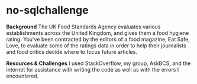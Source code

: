 # no-sqlchallenge
**Background**
The UK Food Standards Agency evaluates various establishments across the United Kingdom, and gives them a food hygiene rating. You've been contracted by the editors of a food magazine, Eat Safe, Love, to evaluate some of the ratings data in order to help their journalists and food critics decide where to focus future articles.


**Resources & Challenges**
I used StackOverflow, my group, AskBCS, and the internet for assistance with writing the code as well as with the errors I encountered.

